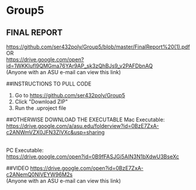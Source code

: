 # Group5

## FINAL REPORT
https://github.com/ser432poly/Group5/blob/master/FinalReport%20(1).pdf   <br/>
OR    <br/>
https://drive.google.com/open?id=1WKKlufl9QMGma76YAr9AP_sk3zQhBJs9_v2PAFDbnAQ <br/>
(Anyone with an ASU e-mail can view this link)<br/>

##INSTRUCTIONS TO PULL CODE
1. Go to https://github.com/ser432poly/Group5
2. Click "Download ZIP"
3. Run the .uproject file

##OTHERWISE DOWNLOAD THE EXECUTABLE
Mac Executable: 
<br/>https://drive.google.com/a/asu.edu/folderview?id=0BzE7ZxA-c2ANWmVZX0JFN3ZlVXc&usp=sharing

<br/>PC Executable: 
<br/>https://drive.google.com/open?id=0B9fFASJGi5AIN3N1bXdwU3BseXc

##VIDEO
https://drive.google.com/open?id=0BzE7ZxA-c2ANemQ0NlVEYW96M2s
<br/>(Anyone with an ASU e-mail can view this link)

